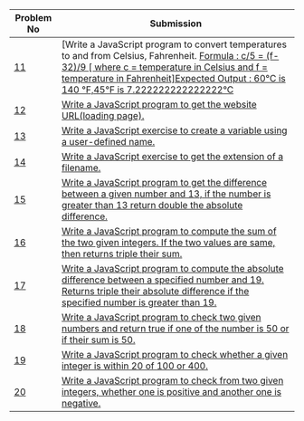 | Problem No                                                            | Submission                                                     |
| --------------------------------------------------------------------- | -------------------------------------------------------------- |
| [11](https://github.com/abdullah-al-feroz/JavaScript--Problem--Solve/tree/main/Basic%20150%20Problems/11-20) |       [Write a JavaScript program to convert temperatures to and from Celsius, Fahrenheit. [Formula : c/5 = (f-32)/9 [ where c = temperature in Celsius and f = temperature in Fahrenheit]Expected Output : 60°C is 140 °F,45°F is 7.222222222222222°C](https://github.com/abdullah-al-feroz/JavaScript--Problem--Solve/tree/main/Basic%20150%20Problems/11-20)               |
| [12](https://github.com/abdullah-al-feroz/JavaScript--Problem--Solve/tree/main/Basic%20150%20Problems/11-20) | [Write a JavaScript program to get the website URL(loading page).](https://github.com/abdullah-al-feroz/JavaScript--Problem--Solve/tree/main/Basic%20150%20Problems/11-20)       |
| [13](https://github.com/abdullah-al-feroz/JavaScript--Problem--Solve/tree/main/Basic%20150%20Problems/11-20) |[Write a JavaScript exercise to create a variable using a user-defined name.](https://github.com/abdullah-al-feroz/JavaScript--Problem--Solve/tree/main/Basic%20150%20Problems/11-20) |
| [14](https://github.com/abdullah-al-feroz/JavaScript--Problem--Solve/tree/main/Basic%20150%20Problems/11-20) | [Write a JavaScript exercise to get the extension of a filename.](https://github.com/abdullah-al-feroz/JavaScript--Problem--Solve/tree/main/Basic%20150%20Problems/11-20)             |
| [15](https://github.com/abdullah-al-feroz/JavaScript--Problem--Solve/tree/main/Basic%20150%20Problems/11-20) | [Write a JavaScript program to get the difference between a given number and 13, if the number is greater than 13 return double the absolute difference.](https://github.com/abdullah-al-feroz/JavaScript--Problem--Solve/tree/main/Basic%20150%20Problems/11-20)         |
| [16](https://github.com/abdullah-al-feroz/JavaScript--Problem--Solve/tree/main/Basic%20150%20Problems/11-20) | [Write a JavaScript program to compute the sum of the two given integers. If the two values are same, then returns triple their sum.](https://github.com/abdullah-al-feroz/JavaScript--Problem--Solve/tree/main/Basic%20150%20Problems/11-20) |
| [17](https://github.com/abdullah-al-feroz/JavaScript--Problem--Solve/tree/main/Basic%20150%20Problems/11-20) | [Write a JavaScript program to compute the absolute difference between a specified number and 19. Returns triple their absolute difference if the specified number is greater than 19.](https://github.com/abdullah-al-feroz/JavaScript--Problem--Solve/tree/main/Basic%20150%20Problems/11-20)        |
|[18](https://github.com/abdullah-al-feroz/JavaScript--Problem--Solve/tree/main/Basic%20150%20Problems/11-20)| [Write a JavaScript program to check two given numbers and return true if one of the number is 50 or if their sum is 50.](https://github.com/abdullah-al-feroz/JavaScript--Problem--Solve/tree/main/Basic%20150%20Problems/11-20)    |
| [19](https://github.com/abdullah-al-feroz/JavaScript--Problem--Solve/tree/main/Basic%20150%20Problems/11-20) | [Write a JavaScript program to check whether a given integer is within 20 of 100 or 400.](https://github.com/abdullah-al-feroz/JavaScript--Problem--Solve/tree/main/Basic%20150%20Problems/11-20) |
| [20](https://github.com/abdullah-al-feroz/JavaScript--Problem--Solve/tree/main/Basic%20150%20Problems/11-20) | [Write a JavaScript program to check from two given integers, whether one is positive and another one is negative.](https://github.com/abdullah-al-feroz/JavaScript--Problem--Solve/tree/main/Basic%20150%20Problems/11-20) |

